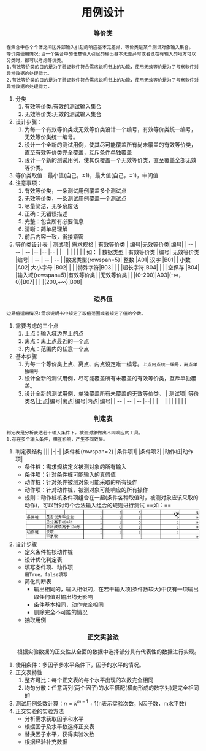 <style>
h1,h3{
    text-align:center
}
</style>

# 用例设计
### 等价类
~~~
在集合中各个个体之间因外部输入引起的响应基本无差异，等价类是某个测试对象输入集合。
等价类便用情况:当一个集合中的任意输入引起的输出基本无差异时或者说在有输入的地方可以分类时，都可以考虑等价类。
1.有效等价类的目的是为了验证软件符合需求说明书上的功能，使用无效等价是为了考察软件对异常数据的处理能力。
2.有效等价类的目的是为了验证软件符合需求说明书上的功能，使用无效等价是为了考察软件对异常数据的处理能力.
~~~
1. 分类
    1. 有效等价类:有效的测试输入集合
    2. 无效等价类:无效的测试输入集合
2. 设计步骤：
    1. 为每一个有效等价类或无效等价类设计一个编号，有效等价类统一编号，无效等价类统一编号。
    2. 设计一个全新的测试用例，使其尽可能覆盖所有尚未覆盖的有效等价类，直至有效等价类完全覆盖，互斥条件单独覆盖
    3. 设计一个新的测试用例，使其仅覆盖一个无效等价类，直至覆盖全部无效等价类。
3. 等价类取值：最小值(自己，±1)，最大值(自己，±1)，中间值
4. 注意事项：
    1. 有效等价类，一条测试用例覆盖多个测试点
    2. 无效等价类，一条测试用例覆盖一个测试点
    3. 尽量简洁，无多余废话
    4. 正确：无错误描述
    5. 完整：包含所有必要信息
    6. 清晰：简单易理解
    7. 前后内容一致，衔接紧密
5. 等价类设计表
   | 测试项| 需求规格 | 有效等价类 | 编号|无效等价类|编号|
   | -- | -- | -- |-- |-- |-- |
   |&emsp;|   |   |  |  | |
   如：
   | 数据类型 | 有效等价类 |编号| 无效等价类 |编号|
   | -- | -- | -- |
|数据类型{rowspan=5}| 整数 |A01| 汉字 |B01| 
| 小数 |A02| 大小字母 |B02|
|      | |特殊字符|B03|
|      | |超长字符|B04|
|      | |空保存  |B04|
|输入域{rowspan=5}|有效等价类| |无效等价类| |
|(0-200]|A03|(-$\infty$，0)|B07|
|      |  |(200,+$\infty$)|B08|

### 边界值
~~~
边界值适用情况:需求说明书中规定了取值范围或者规定了值的个数。
~~~
1. 需要考虑的三个点
    1. 上点：输入域边界上的点
    2. 离点：离上点最近的一个点
    3. 内点：范围内的任意一个点
2. 基本步骤
    1. 为每一个等价类上点、离点、内点设定唯一编号。`上点内点统一编号，离点单独编号`
    2. 设计全新的测试用例，尽可能覆盖所有未覆盖的有效等价类，互斥单独覆盖。
    3. 设计全新的测试用例，单独覆盖所有未覆盖的无效等价类。
       | 测试项| 等价类名|上点|编号|离点|编号|内点|编号|
       | -- | -- | -- |--|
       |    | &emsp;|  |  | |  |  | | 
### 判定表
~~~
判定表是分析表达若干输入条件下，被测对象做出不同响应的工具。
1.存在多个输入条件，相互影响，产生不同效果。
~~~
1. 判定表结构
   |||
   |-|-|
   |条件桩{rowspan=2} |条件项1|
   |条件项2|
   |动作桩|动作项|
   - 条件桩：需求规格定义被测对象的所有输入
   - 条件项：针对条件桩可能输入的真假值
   - 动作桩：针对条件被测对象可能采取的所有操作
   - 动作项：针对动作桩，被测对象可能响应的所有操作
   - 规则：动作桩核条件项组合在一起(条件各种取值时，被测对象应该采取的动作)，可以针对每个合法输入组合的规则进行测试
   ==如：==
    ![Img](./.FILES/用例设计.md/img-20221009110318.png)
2. 设计步骤
    - 定义条件桩核动作桩
    - 设计优化判定表
    - 填写条件项、动作项    
       `用True，false填写`
    - 简化判断表
      - 输出相同的，输入相似的，在若干输入项(条件数较大)中仅有一项输出取任何值对输出均无影响
      - 条件基本相同，动作完全相同
      - 删除完全不可能的情况
    - 抽取用例 
### 正交实验法
&emsp;&emsp;根据实验数据的正交性从全面的数据中选择部分具有代表性的数据进行实现。
1. 使用条件：多因子多水平条件下，因子的水平的情况。
2. 正交表特性
    1. 整齐可比：每个正交表的每个水平出现的次数完全相同
    2. 均匀分散：任意两列(两个因子)的水平搭配(横向形成的数字对)是完全相同的
3. 测试用例条数计算：$n=k^{m-1}+1$(n表示实验次数，k因子数，m水平数)
4. 正交实验的实验方法
    - 分析需求获取因子和水平
    - 根据因子及水平数选择正交表
    - 替换因子水平，获得实验次数
    - 根据经验补充数据